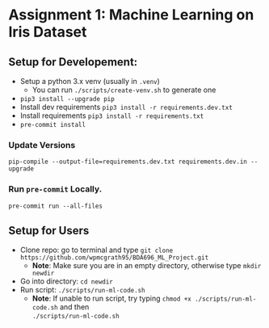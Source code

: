 # Assignment 1: Machine Learning on Iris Dataset

## Setup for Developement:

- Setup a python 3.x venv (usually in `.venv`)
  - You can run `./scripts/create-venv.sh` to generate one
- `pip3 install --upgrade pip`
- Install dev requirements `pip3 install -r requirements.dev.txt`
- Install requirements `pip3 install -r requirements.txt`
- `pre-commit install`

### Update Versions

`pip-compile --output-file=requirements.dev.txt requirements.dev.in --upgrade`

### Run `pre-commit` Locally.

`pre-commit run --all-files`

## Setup for Users

- Clone repo: go to terminal and type `git clone https://github.com/wpmcgrath95/BDA696_ML_Project.git`
  - **Note**: Make sure you are in an empty directory, otherwise type `mkdir newdir`
- Go into directory: `cd newdir`
- Run script: `./scripts/run-ml-code.sh`
  - **Note**: If unable to run script, try typing `chmod +x ./scripts/run-ml-code.sh` and then  
     `./scripts/run-ml-code.sh`
